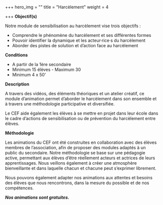 +++
hero_img = ""
title = "Harcèlement"
weight = 4

+++
**Objectif(s)**

Notre module de sensibilisation au harcèlement vise trois objectifs :

* Comprendre le phénomène du harcèlement et ses différentes formes
* Pouvoir identifier la dynamique et les acteur·rice·s du harcèlement
* Aborder des pistes de solution et d’action face au harcèlement

**Conditions**

* A partir de la 1ère secondaire
* Minimum 15 élèves - Maximum 30
* Minimum 4 x 50’

**Description**

A travers des vidéos, des éléments théoriques et un atelier créatif, ce module d’animation permet d’aborder le harcèlement dans son ensemble et à travers une méthodologie participative et diversifiée.

Le CEF aide également les élèves à se mettre en projet dans leur école dans le cadre d’actions de sensibilisation ou de prévention du harcèlement entre élèves.

**Méthodologie**   
  
Les animations du CEF ont été construites en collaboration avec des élèves membres de l’association, afin de proposer des modules adaptés à un public du secondaire. Notre méthodologie se base sur une pédagogie active, permettant aux élèves d’être réellement acteurs et actrices de leurs apprentissages. Nous veillons également à créer une atmosphère bienveillante et dans laquelle chacun et chacune peut s’exprimer librement.

Nous pouvons également adapter nos animations aux attentes et besoins des élèves que nous rencontrons, dans la mesure du possible et de nos compétences.

**_Nos animations sont gratuites._**
